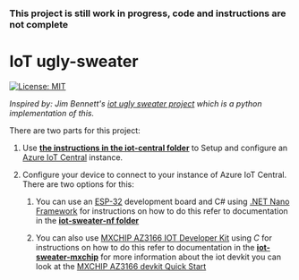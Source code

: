 ### This project is still work in progress, **code and instructions are not complete**
# IoT ugly-sweater

[![License: MIT](https://img.shields.io/badge/License-MIT-yellow.svg)](/LICENSE)

*Inspired by: Jim Bennett's [iot ugly sweater project](https://github.com/jimbobbennett/IoTUglySweater ) which is a python implementation of this.*
  
There are two parts for this project:
1. Use **[the instructions in the iot-central folder](iot-central/README.md)** 
to Setup and configure an [Azure IoT Central](https://azure.microsoft.com/en-us/services/iot-central/) instance.


2. Configure your device to connect to your instance of Azure IoT Central.  There are two options for this:  
    1. You can use an [ESP-32](https://www.espressif.com/en/products/socs/esp32) development board and C# using [.NET Nano Framework](https://www.nanoframework.net/) 
    for instructions on how to do this refer to documentation in the **[iot-sweater-nf folder](iot-sweater-nf/README.md)**  

    1. You can also use [MXCHIP AZ3166 IOT Developer Kit](https://www.seeedstudio.com/AZ3166-IOT-Developer-Kit.html) using *C* 
    for instructions on how to do this refer to documentation in the **[iot-sweater-mxchip](iot-sweater-mxchip/README.md)** 
    for more information about the iot devkit you can look at the [MXCHIP AZ3166 devkit Quick Start](https://aka.ms/iot-devkit)



